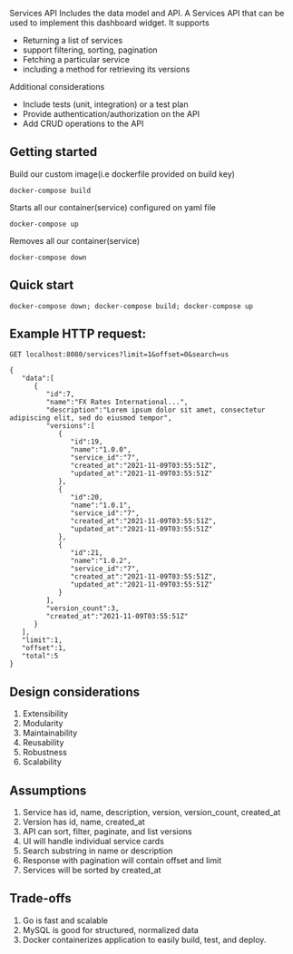 Services API
Includes the data model and API. 
A Services API that can be used to implement this dashboard widget. It supports
- Returning a list of services
- support filtering, sorting, pagination
- Fetching a particular service
- including a method for retrieving its versions

Additional considerations
- Include tests (unit, integration) or a test plan
- Provide authentication/authorization on the API
- Add CRUD operations to the API

## Getting started 
Build our custom image(i.e dockerfile provided on build key)

    docker-compose build 

Starts all our container(service) configured on yaml file

    docker-compose up

Removes all our container(service)

    docker-compose down

## Quick start

    docker-compose down; docker-compose build; docker-compose up

## Example HTTP request:

    GET localhost:8080/services?limit=1&offset=0&search=us
    
    {
       "data":[
          {
             "id":7,
             "name":"FX Rates International...",
             "description":"Lorem ipsum dolor sit amet, consectetur adipiscing elit, sed do eiusmod tempor",
             "versions":[
                {
                   "id":19,
                   "name":"1.0.0",
                   "service_id":"7",
                   "created_at":"2021-11-09T03:55:51Z",
                   "updated_at":"2021-11-09T03:55:51Z"
                },
                {
                   "id":20,
                   "name":"1.0.1",
                   "service_id":"7",
                   "created_at":"2021-11-09T03:55:51Z",
                   "updated_at":"2021-11-09T03:55:51Z"
                },
                {
                   "id":21,
                   "name":"1.0.2",
                   "service_id":"7",
                   "created_at":"2021-11-09T03:55:51Z",
                   "updated_at":"2021-11-09T03:55:51Z"
                }
             ],
             "version_count":3,
             "created_at":"2021-11-09T03:55:51Z"
          }
       ],
       "limit":1,
       "offset":1,
       "total":5
    }

## Design considerations
1. Extensibility
2. Modularity
3. Maintainability
4. Reusability
5. Robustness
6. Scalability

## Assumptions
1. Service has id, name, description, version, version_count, created_at
2. Version has id, name, created_at
3. API can sort, filter, paginate, and list versions
4. UI will handle individual service cards
5. Search substring in name or description 
6. Response with pagination will contain offset and limit
7. Services will be sorted by created_at

## Trade-offs
1. Go is fast and scalable
2. MySQL is good for structured, normalized data
3. Docker containerizes application to easily build, test, and deploy. 